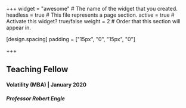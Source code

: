 +++
widget = "awesome"  # The name of the widget that you created.
headless = true  # This file represents a page section.
active = true  # Activate this widget? true/false
weight = 2  # Order that this section will appear in.

[design.spacing]
  padding = ["15px", "0", "15px", "0"]

+++
## Teaching Fellow
#### **Volatility (MBA)** | January 2020
##### Professor Robert Engle

